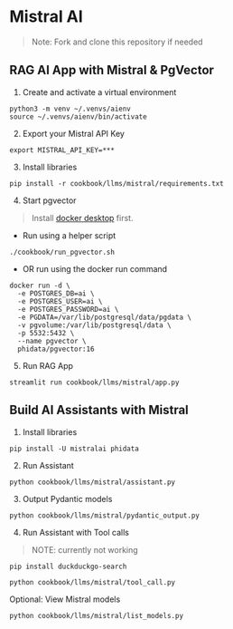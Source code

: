 # Mistral AI

> Note: Fork and clone this repository if needed

## RAG AI App with Mistral & PgVector

1. Create and activate a virtual environment

```shell
python3 -m venv ~/.venvs/aienv
source ~/.venvs/aienv/bin/activate
```

2. Export your Mistral API Key

```shell
export MISTRAL_API_KEY=***
```

3. Install libraries

```shell
pip install -r cookbook/llms/mistral/requirements.txt
```

4. Start pgvector

> Install [docker desktop](https://docs.docker.com/desktop/install/mac-install/) first.

- Run using a helper script

```shell
./cookbook/run_pgvector.sh
```

- OR run using the docker run command

```shell
docker run -d \
  -e POSTGRES_DB=ai \
  -e POSTGRES_USER=ai \
  -e POSTGRES_PASSWORD=ai \
  -e PGDATA=/var/lib/postgresql/data/pgdata \
  -v pgvolume:/var/lib/postgresql/data \
  -p 5532:5432 \
  --name pgvector \
  phidata/pgvector:16
```

5. Run RAG App

```shell
streamlit run cookbook/llms/mistral/app.py
```

## Build AI Assistants with Mistral

1. Install libraries

```shell
pip install -U mistralai phidata
```

2. Run Assistant

```shell
python cookbook/llms/mistral/assistant.py
```

3. Output Pydantic models

```shell
python cookbook/llms/mistral/pydantic_output.py
```

4. Run Assistant with Tool calls

> NOTE: currently not working

```shell
pip install duckduckgo-search

python cookbook/llms/mistral/tool_call.py
```

Optional: View Mistral models

```shell
python cookbook/llms/mistral/list_models.py
```
